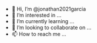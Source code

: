 - 👋 Hi, I’m @jonathan2021garcia
- 👀 I’m interested in ...
- 🌱 I’m currently learning ...
- 💞️ I’m looking to collaborate on ...
- 📫 How to reach me ...

<!---
jonathan2021garcia/jonathan2021garcia is a ✨ special ✨ repository because its `README.md` (this file) appears on your GitHub profile.
You can click the Preview link to take a look at your changes.
--->
